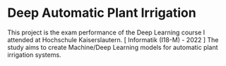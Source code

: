 # Deep Automatic Plant Irrigation
 This project is the exam performance of the Deep Learning course I attended at Hochschule Kaiserslautern. [ Informatik (I18-M) - 2022 ]  The study aims to create Machine/Deep Learning models for automatic plant irrigation systems.
